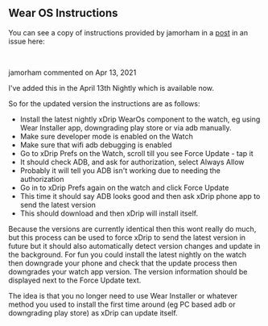 ## Wear OS Instructions  
  
You can see a copy of instructions provided by jamorham in a [post](https://github.com/NightscoutFoundation/xDrip/issues/1648#issuecomment-818600901) in an issue here:  
  
<br/>  

jamorham commented on Apr 13, 2021  

I've added this in the April 13th Nightly which is available now.  

So for the updated version the instructions are as follows:  

- Install the latest nightly xDrip WearOs component to the watch, eg using Wear Installer app, downgrading play store or via adb manually.
- Make sure developer mode is enabled on the Watch  
- Make sure that wifi adb debugging is enabled
- Go to xDrip Prefs on the Watch, scroll till you see Force Update - tap it
- It should check ADB, and ask for authorization, select Always Allow
- Probably it will tell you ADB isn't working due to needing the authorization
- Go in to xDrip Prefs again on the watch and click Force Update
- This time it should say ADB looks good and then ask xDrip phone app to send the latest version
- This should download and then xDrip will install itself.  
  
Because the versions are currently identical then this wont really do much, but this process can be used to force xDrip to send the latest version in future but it should also automatically detect version changes and update in the background. For fun you could install the latest nightly on the watch then downgrade your phone and check that the update process then downgrades your watch app version. The version information should be displayed next to the Force Update text.  
  
The idea is that you no longer need to use Wear Installer or whatever method you used to install the first time around (eg PC based adb or downgrading play store) as xDrip can update itself.  
